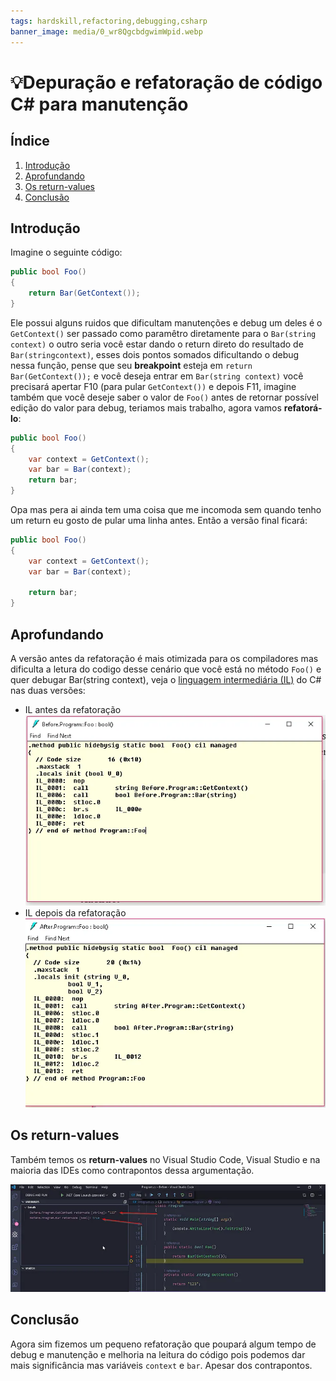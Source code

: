 ```yaml
---
tags: hardskill,refactoring,debugging,csharp
banner_image: media/0_wr8QgcbdgwimWpid.webp
---
```


# 💡Depuração e refatoração de código C# para manutenção

## Índice

1. [Introdução](#introducao)
2. [Aprofundando](#aprofundando)
3. [Os return-values](#return-values)
4. [Conclusão](#conclusao)

## Introdução <a name="introducao"></a>

Imagine o seguinte código:

```csharp
public bool Foo()
{
    return Bar(GetContext());
}
```

Ele possui alguns ruidos que dificultam manutenções e debug um deles é o `GetContext()` ser passado como paramêtro
diretamente para o `Bar(string context)` o outro seria você estar dando o return direto do resultado de
`Bar(stringcontext)`, esses dois pontos somados dificultando o debug nessa função, pense que seu **breakpoint** esteja
em
`return Bar(GetContext());` e você deseja entrar em `Bar(string context)` você precisará apertar F10 (para pular
`GetContext())` e
depois
F11, imagine também que você deseje saber o valor de `Foo()` antes de retornar possível edição do valor para debug,
teriamos mais trabalho, agora vamos **refatorá-lo**:

```csharp
public bool Foo()
{
    var context = GetContext();
    var bar = Bar(context);
    return bar;
}
```

Opa mas pera ai ainda tem uma coisa que me incomoda sem quando tenho um return eu gosto de pular uma linha antes. Então
a versão final ficará:

```csharp
public bool Foo()
{
    var context = GetContext();
    var bar = Bar(context);

    return bar;
}
```

## Aprofundando <a name="aprofundando"></a>

A versão antes da refatoração é mais otimizada para os compiladores mas dificulta a letura do codigo desse cenário que
você está no método `Foo()` e quer debugar Bar(string context), veja
o [linguagem intermediária (IL)](https://en.wikipedia.org/wiki/Common_Intermediate_Language) do C# nas duas versões:

- IL antes da refatoração
  ![IL antes da refatoração](media/2020-02-04-il-antes-refatoracao.webp)
- IL depois da refatoração
  ![IL depois da refatoração](media/2020-02-04-il-depois-refatoracao.webp)

## Os return-values <a name="return-values"></a>

Também temos os **return-values** no Visual Studio Code, Visual Studio e na maioria das IDEs como contrapontos dessa
argumentação.

![Visual Stuido Code return-values](media/2020-02-04-vscode-return-values.webp)

## Conclusão <a name="conclusao"></a>

Agora sim fizemos um pequeno refatoração que poupará algum tempo de debug e manutenção e melhoria na leitura do código
pois podemos dar mais significância mas variáveis `context` e `bar`. Apesar dos contrapontos.